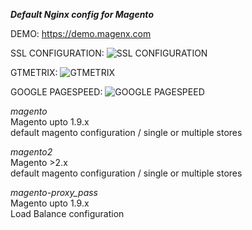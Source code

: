 ***Default Nginx config for Magento***

DEMO: https://demo.magenx.com

SSL CONFIGURATION:
![SSL CONFIGURATION](https://raw.githubusercontent.com/magenx/Magento-Automated-Server-Configuration-from-MagenX/master/demo-ssl-a%2B.png)

GTMETRIX:
![GTMETRIX](https://raw.githubusercontent.com/magenx/Magento-Automated-Server-Configuration-from-MagenX/master/gtmetrix.png)

GOOGLE PAGESPEED:
![GOOGLE PAGESPEED](https://raw.githubusercontent.com/magenx/Magento-Automated-Server-Configuration-from-MagenX/master/pagespeed-green.jpg.png)

*magento*<br/>
Magento upto 1.9.x<br/>
default magento configuration / single or multiple stores<br/>

*magento2*<br/>
Magento >2.x<br/>
default magento configuration / single or multiple stores<br/>

*magento-proxy_pass*<br/>
Magento upto 1.9.x<br/>
Load Balance configuration<br/>
